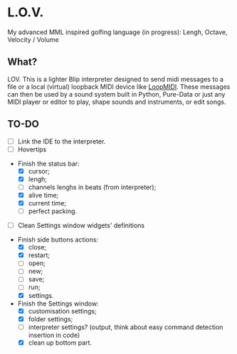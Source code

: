 # L.O.V.
My advanced MML inspired golfing language (in progress): Lengh, Octave, Velocity / Volume

## What?
LOV. This is a lighter Blip interpreter designed to send midi messages to a file or a local (virtual) loopback MIDI device like <a href="https://www.tobias-erichsen.de/software/loopmidi.html">LoopMIDI</a>. These messages can then be used by a sound system built in Python, Pure-Data or just any MIDI player or editor to play, shape sounds and instruments, or edit songs.

## TO-DO
- [ ] Link the IDE to the interpreter.
- [ ] Hovertips
- Finish the status bar:
  - [x] cursor;
  - [x] lengh;
  - [ ] channels lenghs in beats (from interpreter);
  - [x] alive time;
  - [x] current time;
  - [ ] perfect packing.
- [ ] Clean Settings window widgets' definitions
- Finish side buttons actions:
  - [x] close;
  - [x] restart;
  - [ ] open;
  - [ ] new;
  - [ ] save;
  - [ ] run;
  - [x] settings.
- Finish the Settings window:
  - [x] customisation settings;
  - [x] folder settings;
  - [ ] interpreter settings? (output, think about easy command detection insertion in code)
  - [x] clean up bottom part.
